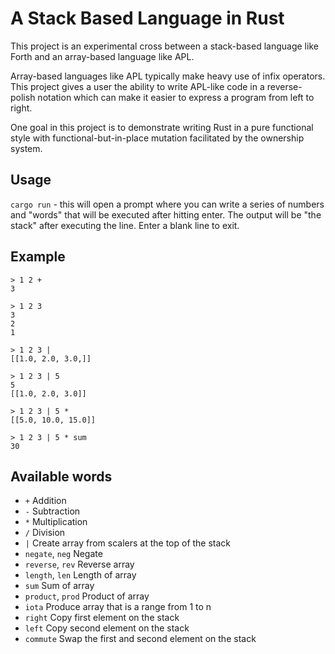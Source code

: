 # A Stack Based Language in Rust

This project is an experimental cross between a stack-based language like Forth and an array-based language like APL.

Array-based languages like APL typically make heavy use of infix operators. This project gives a user the ability to write APL-like code in a reverse-polish notation which can make it easier to express a program from left to right.

One goal in this project is to demonstrate writing Rust in a pure functional style with functional-but-in-place mutation facilitated by the ownership system. 

## Usage
`cargo run` - this will open a prompt where you can write a series of numbers and "words" that will be executed after hitting enter. The output will be "the stack" after executing the line. Enter a blank line to exit. 

## Example

```
> 1 2 +
3

> 1 2 3
3
2
1

> 1 2 3 |
[[1.0, 2.0, 3.0,]]

> 1 2 3 | 5
5
[[1.0, 2.0, 3.0]]

> 1 2 3 | 5 *
[[5.0, 10.0, 15.0]]

> 1 2 3 | 5 * sum
30
```

## Available words
- `+` Addition
- `-` Subtraction
- `*` Multiplication
- `/` Division
- `|` Create array from scalers at the top of the stack
- `negate`, `neg` Negate 
- `reverse`, `rev` Reverse array
- `length`, `len` Length of array
- `sum` Sum of array
- `product`, `prod` Product of array
- `iota` Produce array that is a range from 1 to n
- `right` Copy first element on the stack
- `left` Copy second element on the stack
- `commute` Swap the first and second element on the stack
